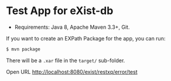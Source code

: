 # Test App for eXist-db

* Requirements: Java 8, Apache Maven 3.3+, Git.

If you want to create an EXPath Package for the app, you can run:

```bash
$ mvn package
```

There will be a `.xar` file in the `target/` sub-folder.


Open URL [http://localhost:8080/exist/restxq/error/test](http://localhost:8080/exist/restxq/error/test)